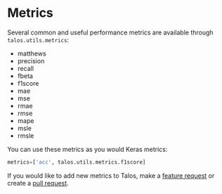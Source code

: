 # Metrics

Several common and useful performance metrics are available through `talos.utils.metrics`:

- matthews
- precision
- recall
- fbeta
- f1score
- mae
- mse
- rmae
- rmse
- mape
- msle
- rmsle

You can use these metrics as you would Keras metrics:

```python
metrics=['acc', talos.utils.metrics.f1score]
```
If you would like to add new metrics to Talos, make a [feature request](https://github.com/autonomio/talos/issues/new) or create a [pull request](https://github.com/autonomio/talos/compare).
